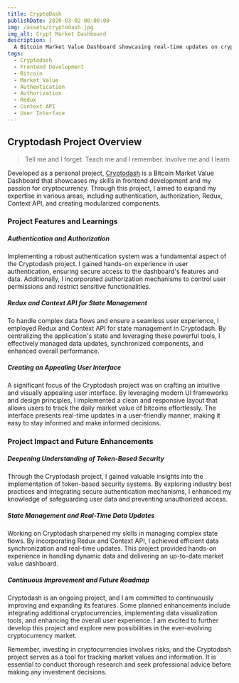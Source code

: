 ```yaml
---
title: CryptoDash
publishDate: 2020-03-02 00:00:00
img: /assets/cryptodash.jpg
img_alt: Crypt Market Dashboard
description: |
  A Bitcoin Market Value Dashboard showcasing real-time updates on cryptocurrency prices, developed with a focus on authentication, state management, and an intuitive user interface.
tags:
  - Cryptodash
  - Frontend Development
  - Bitcoin
  - Market Value
  - Authentication
  - Authorization
  - Redux
  - Context API
  - User Interface
---
```


## Cryptodash Project Overview

> Tell me and I forget. Teach me and I remember. Involve me and I learn.

Developed as a personal project, <a href="https://cryptodash.singhharshit.me/">Cryptodash</a> is a Bitcoin Market Value Dashboard that showcases my skills in frontend development and my passion for cryptocurrency. Through this project, I aimed to expand my expertise in various areas, including authentication, authorization, Redux, Context API, and creating modularized components.

### Project Features and Learnings

##### Authentication and Authorization

Implementing a robust authentication system was a fundamental aspect of the Cryptodash project. I gained hands-on experience in user authentication, ensuring secure access to the dashboard's features and data. Additionally, I incorporated authorization mechanisms to control user permissions and restrict sensitive functionalities.

##### Redux and Context API for State Management

To handle complex data flows and ensure a seamless user experience, I employed Redux and Context API for state management in Cryptodash. By centralizing the application's state and leveraging these powerful tools, I effectively managed data updates, synchronized components, and enhanced overall performance.

##### Creating an Appealing User Interface

A significant focus of the Cryptodash project was on crafting an intuitive and visually appealing user interface. By leveraging modern UI frameworks and design principles, I implemented a clean and responsive layout that allows users to track the daily market value of bitcoins effortlessly. The interface presents real-time updates in a user-friendly manner, making it easy to stay informed and make informed decisions.

### Project Impact and Future Enhancements

##### Deepening Understanding of Token-Based Security

Through the Cryptodash project, I gained valuable insights into the implementation of token-based security systems. By exploring industry best practices and integrating secure authentication mechanisms, I enhanced my knowledge of safeguarding user data and preventing unauthorized access.

##### State Management and Real-Time Data Updates

Working on Cryptodash sharpened my skills in managing complex state flows. By incorporating Redux and Context API, I achieved efficient data synchronization and real-time updates. This project provided hands-on experience in handling dynamic data and delivering an up-to-date market value dashboard.

##### Continuous Improvement and Future Roadmap

Cryptodash is an ongoing project, and I am committed to continuously improving and expanding its features. Some planned enhancements include integrating additional cryptocurrencies, implementing data visualization tools, and enhancing the overall user experience. I am excited to further develop this project and explore new possibilities in the ever-evolving cryptocurrency market.

Remember, investing in cryptocurrencies involves risks, and the Cryptodash project serves as a tool for tracking market values and information. It is essential to conduct thorough research and seek professional advice before making any investment decisions.
